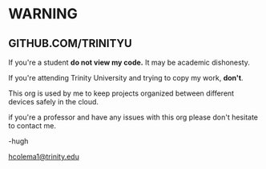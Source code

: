 # WARNING

## GITHUB.COM/TRINITYU

If you're a student **do not view my code.**
It may be academic dishonesty.

If you're attending Trinity University and trying to copy my work, **don't**.

This org is used by me to keep projects organized between different devices safely in the cloud.

if you're a professor and have any issues with this org please don't hesitate to contact me.

-hugh

hcolema1@trinity.edu
